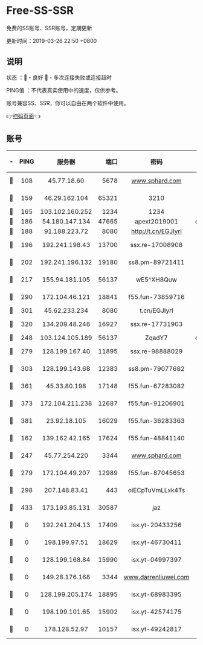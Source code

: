 # Free-SS-SSR

免费的SS账号、SSR账号，定期更新

更新时间：2019-03-26 22:50 +0800

## 说明

状态     ：🙂 - 良好 🙁 - 多次连接失败或连接超时

PING值   ：不代表真实使用中的速度，仅供参考。

账号兼容SS、SSR，你可以自由在两个软件中使用。

👉[扫码页面](https://liesauer.github.io/Free-SS-SSR/)👈

## 账号

|-|PING|服务器|端口|密码|加密方式|区域|
|:----:|:----:|:-----:|-----:|:----:|:----:|:----:|
|🙂|108|45.77.18.60|5678|www.sphard.com|aes-256-cfb|JP|
|🙂|159|46.29.162.104|65321|3210|aes-256-ctr|RU|
|🙂|165|103.102.160.252|1234|1234|rc4-md5|JP|
|🙂|186|54.180.147.134|47665|apext2019001|chacha20|KR|
|🙂|188|91.188.223.72|8080|http://t.cn/EGJIyrl|rc4-md5|RU|
|🙂|196|192.241.198.43|13700|ssx.re-17008908|aes-256-cfb|US|
|🙂|202|192.241.196.132|19180|ss8.pm-89721411|aes-256-cfb|US|
|🙂|217|155.94.181.105|56137|wE5^XH8Quw|aes-256-cfb|US|
|🙂|290|172.104.46.121|18841|f55.fun-73859716|aes-256-cfb|SG|
|🙂|301|45.62.233.234|8080|t.cn/EGJIyrl|rc4-md5|CA|
|🙂|320|134.209.48.248|16927|ssx.re-17731903|aes-256-cfb|US|
|🙂|248|103.124.105.189|56137|ZqadY7|chacha20|US|
|🙂|279|128.199.167.40|11895|ssx.re-98888029|aes-256-cfb|SG|
|🙂|303|128.199.143.68|12383|ss8.pm-79077682|aes-256-cfb|SG|
|🙂|361|45.33.80.198|17148|f55.fun-67283082|aes-256-cfb|US|
|🙂|373|172.104.211.238|12687|f55.fun-91206901|aes-256-cfb|US|
|🙂|381|23.92.18.105|16029|f55.fun-36283363|aes-256-cfb|US|
|🙁|162|139.162.42.165|17624|f55.fun-48841140|aes-256-cfb|SG|
|🙁|247|45.77.254.220|3344|www.sphard.com|aes-256-cfb|SG|
|🙁|279|172.104.49.207|12989|f55.fun-87045653|aes-256-cfb|SG|
|🙁|298|207.148.83.41|443|oiECpTuVmLLxk4Ts|aes-256-cfb|AU|
|🙁|433|173.193.85.131|30587|jaz|aes-256-cfb|US|
|🙁|0|192.241.204.13|17409|isx.yt-20433256|aes-256-cfb|US|
|🙁|0|198.199.97.51|18629|isx.yt-46730411|aes-256-cfb|US|
|🙁|0|128.199.168.84|15990|isx.yt-04997397|aes-256-cfb|SG|
|🙁|0|149.28.176.168|3344|www.darrenliuwei.com|aes-256-cfb|AU|
|🙁|0|128.199.205.174|18895|isx.yt-68983395|aes-256-cfb|SG|
|🙁|0|198.199.101.65|15902|isx.yt-42574175|aes-256-cfb|US|
|🙁|0|178.128.52.97|10157|isx.yt-49242817|aes-256-cfb|SG|
